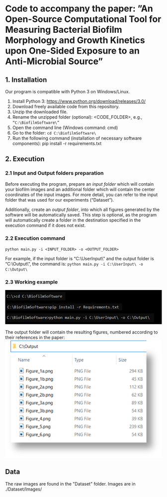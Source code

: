 # Code to accompany the paper: ”An Open-Source Computational Tool for Measuring Bacterial Biofilm Morphology and Growth Kinetics upon One-Sided Exposure to an Anti-Microbial Source” #

## 1. Installation ##
Our program is compatible with Python 3 on Windows/Linux.
1. Install Python 3: https://www.python.org/download/releases/3.0/ 
2. Download freely available code from this repository.
3. Unzip the downloaded file. 
4. Rename the unzipped folder (optional): <CODE_FOLDER>, e.g., `“C:\BiofilmSoftware\”`
5. Open the command line (Windows command: cmd) 
6. Go to the folder: `cd C:\BiofilmSoftware\`
7. Run the following command (installation of necessary software components): pip install -r requirements.txt

## 2. Execution ##
### 2.1 Input and Output folders preparation
Before executing the program, prepare an _input folder_ which will contain 
your biofilm images and an additional folder which will contain the 
center coordinates of the input images. For more detail, you can refer 
to the input folder that was used for our experiments (“Dataset”).

Additionally, create an _output folder_, into which all figures
generated by the software will be automatically saved. 
This step is optional, as the program will automatically 
create a folder in the destination specified in the execution 
command if it does not exist.
### 2.2 Execution command

`python main.py -i <INPUT_FOLDER> -o <OUTPUT_FOLDER>`

For example, if the input folder is “C:\UserInput\” and the output folder is “C:\Output\”, the command is:
`python main.py -i C:\UserInput\ -o C:\Output\`

### 2.3 Working example
![img_15.png](img_README_cmd_example.png)

The output folder will contain the resulting figures, numbered according to their references in the paper:
![img_7.png](img_README_output_example.png)


## Data 
The raw images are found in the "Dataset" folder.
Images are in ./Dataset/Images/